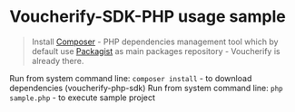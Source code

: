 # Voucherify-SDK-PHP usage sample

> Install [Composer](https://getcomposer.org/) - PHP dependencies management tool which by default use [Packagist](https://packagist.org/) as main packages repository - Voucherify is already there.

Run from system command line: `composer install` - to download dependencies (voucherify-php-sdk)
Run from system command line: `php sample.php` - to execute sample project